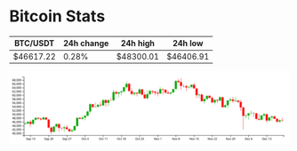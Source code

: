 # Bitcoin Stats

BTC/USDT|24h change|24h high|24h low|
|---|---|---|---|
|$46617.22|0.28%|$48300.01|$46406.91|

<img src="./chart.svg">
